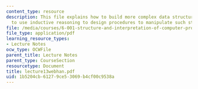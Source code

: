```yaml
---
content_type: resource
description: This file explains how to build more complex data structures, and how
  to use inductive reasoning to design procedures to manipulate such structures.
file: /media/courses/6-001-structure-and-interpretation-of-computer-programs-spring-2005/1b5204cb61279ce53069b4cf00c9538a_lecture13webhan.pdf
file_type: application/pdf
learning_resource_types:
- Lecture Notes
ocw_type: OCWFile
parent_title: Lecture Notes
parent_type: CourseSection
resourcetype: Document
title: lecture13webhan.pdf
uid: 1b5204cb-6127-9ce5-3069-b4cf00c9538a
---
```

